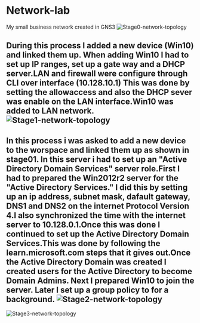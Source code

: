 # Network-lab
My small business network created in GNS3
![Stage0-network-topology](https://github.com/ricknjr/Network-lab/assets/160628458/fff75c90-fa9f-4611-a7e2-5d39b02bf589)

During this process I added a new device (Win10) and linked them up. When adding Win10 I had to set up IP ranges, set up a gate way and a DHCP server.LAN and firewall were configure through CLI over interface (10.128.10.1) This was done by setting the allowaccess and also the DHCP sever was enable on the LAN interface.Win10 was added to LAN network.
![Stage1-network-topology](https://github.com/ricknjr/Network-lab/assets/160628458/272fadeb-ce96-4f55-af32-99d67b1a94f7)
---
In this process i was asked to add a new device to the worspace and linked them up as shown in stage01. In this server i had to set up an "Active Directory Domain Services" server role.First I had to prepared the Win2012r2 server for the "Active Directory Services." I did this by setting up an ip address, subnet mask, dafault gateway, DNS1 and DNS2 on the internet Protocol Version 4.I also synchronized the time with the internet server to 10.128.0.1.Once this was done I continued to set up the Active Directory Domain Services.This was done by following the learn.microsoft.com steps that it gives out.Once the Active Directory Domain was created I created users for the Active Directory to become Domain Admins. Next I prepared Win10 to join the server. Later I set up a group policy to for a background.
![Stage2-network-topology](https://github.com/ricknjr/Network-lab/assets/160628458/cc2051ff-be10-4387-bec7-3c5843d5f7f5)
---
![Stage3-network-topology](https://github.com/ricknjr/Network-lab/assets/160628458/f4e5a979-5a00-422b-8538-907b60ae4078)

